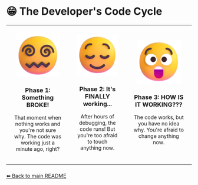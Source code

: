 # 😁 The Developer's Code Cycle


<table style="border: none; border-collapse: collapse; margin: 20px auto; width: 100%; max-width: 800px;">
  <tr style="border: none;">
    <td align="center" style="border: none; padding: 20px;">
      <img src="https://raw.githubusercontent.com/s009900/s009900/main/good-spiral-eyes.png" width="120" alt="Broken system!"/>
      <h3>Phase 1: Something BROKE!</h3>
      <p>That moment when nothing works and you're not sure why. The code was working just a minute ago, right?</p>
    </td>
    <td align="center" style="border: none; padding: 20px;">
      <img src="https://raw.githubusercontent.com/s009900/s009900/main/good-relieved.png" width="120" alt="It's working!"/>
      <h3>Phase 2: It's FINALLY working...</h3>
      <p>After hours of debugging, the code runs! But you're too afraid to touch anything now.</p>
    </td>
    <td align="center" style="border: none; padding: 20px;">
      <img src="https://raw.githubusercontent.com/s009900/s009900/main/good-astonished.png" width="120" alt="It's working but I don't know how!"/>
      <h3>Phase 3: HOW IS IT WORKING???</h3>
      <p>The code works, but you have no idea why. You're afraid to change anything now.</p>
    </td>
  </tr>
</table>

[⬅️ Back to main README](README.md)


